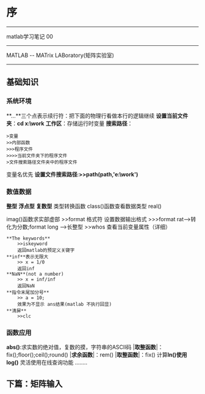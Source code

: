 # 序 #
---
matlab学习笔记 00

---

MATLAB -- MATrix LABoratory(矩阵实验室)

---
## 基础知识 ##
### 系统环境 ###

**...**三个点表示续行符：把下面的物理行看做本行的逻辑继续
**设置当前文件夹**：**cd x:\work**
**工作区**：存储运行时变量
**搜索路径**：

	>变量
	>>内部函数
	>>>程序文件
	>>>>当前文件夹下的程序文件
	>文件搜索路径文件夹中的程序文件


变量名优先
**设置文件搜索路径**:**>>path(path,'e:\work')**



### 数值数据 ###
**整型**
**浮点型**
**复数型**
类型转换函数
class()函数查看数据类型
real()


imag()函数求实部虚部
	>>format 格式符 设置数据输出格式
	>>>format rat-->转化为分数;format long -->长整型
	>>whos 查看当前变量属性（详细）


	**The keywords**
		>>iskeyword
		返回matlab的预定义关键字
	**inf**表示无限大
		>> x = 1/0
		返回inf
	**NaN**(not a number)
		>> x = inf/inf
		返回NaN
	**指令末尾加分号**
		>> a = 10;
		效果为不显示 ans结果(matlab 不执行回显)
	**清屏**
		>>clc
### 函数应用 ###

**abs()**:求实数的绝对值，复数的摸，字符串的ASCII码
|**取整函数**|：fix();floor();ceil();round()
|**求余函数**|：rem()
|**取整函数**|：fix()
计算**ln()**使用**log()**
灵活使用在线查询功能
........


## 下篇：矩阵输入 ##
 